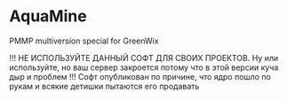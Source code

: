 # AquaMine
PMMP multiversion special for GreenWix

!!! НЕ ИСПОЛЬЗУЙТЕ ДАННЫЙ СОФТ ДЛЯ СВОИХ ПРОЕКТОВ. Ну или используйте, но ваш сервер закроется потому что в этой версии куча дыр и проблем 
!!! Софт опубликован по причине, что ядро пошло по рукам и всякие детишки пытаются его продавать

